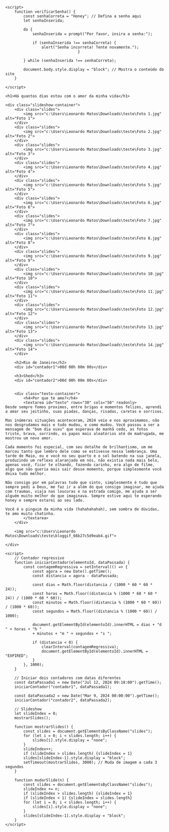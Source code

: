 <html lang="pt-BR">
<head>
    <link rel="stylesheet" href="estilo.css">
    <meta charset="UTF-8">
    <meta name="viewport" content="width=device-width, initial-scale=1.0">
    <title>Contador e Slideshow</title>

    <script>
        function verificarSenha() {
            const senhaCorreta = "Honey"; // Defina a senha aqui
            let senhaInserida;

            do {
                senhaInserida = prompt("Por favor, insira a senha:");

                if (senhaInserida !== senhaCorreta) {
                    alert("Senha incorreta! Tente novamente.");
                                    }

            } while (senhaInserida !== senhaCorreta);

            document.body.style.display = "block"; // Mostra o conteúdo do site
        }
        
    </script>
    
</head>
<body onload="verificarSenha()">

    <h1>Há quantos dias estou com o amor da minha vida</h1>

    <div class="slideshow-container">
        <div class="slides">
            <img src="c:\Users\Leonardo Matos\Downloads\teste\Foto 1.jpg" alt="Foto 1">
        </div>
        <div class="slides">
            <img src="c:\Users\Leonardo Matos\Downloads\teste\Foto 2.jpg" alt="Foto 2">
        </div>
        <div class="slides">
            <img src="c:\Users\Leonardo Matos\Downloads\teste\Foto 3.jpg" alt="Foto 3">
        </div>
        <div class="slides">
            <img src="c:\Users\Leonardo Matos\Downloads\teste\Foto 4.jpg" alt="Foto 4">
        </div>
        <div class="slides">
            <img src="c:\Users\Leonardo Matos\Downloads\teste\Foto 5.jpg" alt="Foto 5">
        </div>
        <div class="slides">
            <img src="c:\Users\Leonardo Matos\Downloads\teste\Foto 6.jpg" alt="Foto 6">
        </div>
        <div class="slides">
            <img src="c:\Users\Leonardo Matos\Downloads\teste\Foto 7.jpg" alt="Foto 7">
        </div>
        <div class="slides">
            <img src="c:\Users\Leonardo Matos\Downloads\teste\Foto 8.jpg" alt="Foto 8">
        </div>
        <div class="slides">
            <img src="c:\Users\Leonardo Matos\Downloads\teste\Foto 9.jpg" alt="Foto 9">
        </div>
        <div class="slides">
            <img src="c:\Users\Leonardo Matos\Downloads\teste\Foto 10.jpg" alt="Foto 10">
        </div>
        <div class="slides">
            <img src="c:\Users\Leonardo Matos\Downloads\teste\Foto 11.jpg" alt="Foto 11">
        </div>
        <div class="slides">
            <img src="c:\Users\Leonardo Matos\Downloads\teste\Foto 12.jpg" alt="Foto 12">
        </div>
        <div class="slides">
            <img src="c:\Users\Leonardo Matos\Downloads\teste\Foto 13.jpg" alt="Foto 13">
        </div>
        <div class="slides">
            <img src="c:\Users\Leonardo Matos\Downloads\teste\Foto 14.jpg" alt="Foto 14">
        </div>
        
        <h2>Rio de Janeiro</h2>
        <div id="contador1">00d 00h 00m 00s</div>

        <h3>Shed</h3>
        <div id="contador2">00d 00h 00m 00s</div>

        
        <div class="texto-container">
            <h4>Por que te amo?</h4>
            <textarea id="texto" rows="30" cols="50" readonly>
    Desde sempre fomos proximos, entre brigas e momentos felizes, aprendi a amar seu jeitinho, suas piadas, danças, risadas, caretas e sorrisos.
    
    Mas inúmeras situações aconteceram, 2024 veio e nos aproximamos, não nos desgrudamos mais e tudo mudou, e como mudou. Você passou a ser a mensagem de "bom dia xuxu" que esperava de manhã cedo, as fotos triste, brava, sorrindo, os papos mais aleatórios até de madrugada, me mostrou um novo amor.
    
    Cada momento foi especial, com seu detalhe de brilhantismo, um me marcou tanto que lembro dele como se estivesse nessa lembrança. Uma tarde de Maio, eu e você no seu quarto e o sol batendo na sua janela, produzindo um reflexo alaranjado em nós, não existia nada mais belo, apenas você, ficar te olhando, fazendo carinho, era algo de filme, algo que não queria mais sair desse momento, porque simplesmente você deixa tudo melhor.
    
    Não consigo por em palavras tudo que sinto, simplesmente é tudo que sempre pedi a Deus, me faz ir a além do que consigo imaginar, me ajuda com traumas, viaja nas loucuras e na estrada comigo, me ajuda a ser alguém muito melhor do que imaginava. Sempre estive aqui te esperando honey e sempre estarei ao seu lado.
    
    Você é o pinguim da minha vida (hahahahahah), sem sombra de dúvidas, te amo muito chatinha.
            </textarea>
        </div>
       
        <img src="c:\Users\Leonardo Matos\Downloads\teste\bloggif_66b27c5d9eab4.gif">

    </div>

    <script>
        // Contador regressivo
        function iniciarContador(elementoId, dataPassada) {
            const contagemRegressiva = setInterval(() => {
                const agora = new Date().getTime();
                const distancia = agora - dataPassada;

                const dias = Math.floor(distancia / (1000 * 60 * 60 * 24));
                const horas = Math.floor((distancia % (1000 * 60 * 60 * 24)) / (1000 * 60 * 60));
                const minutos = Math.floor((distancia % (1000 * 60 * 60)) / (1000 * 60));
                const segundos = Math.floor((distancia % (1000 * 60)) / 1000);

                document.getElementById(elementoId).innerHTML = dias + "d " + horas + "h "
                + minutos + "m " + segundos + "s ";

                if (distancia < 0) {
                    clearInterval(contagemRegressiva);
                    document.getElementById(elementoId).innerHTML = "EXPIRED";
                }
            }, 1000);
        }

        // Iniciar dois contadores com datas diferentes
        const dataPassada1 = new Date("Jul 12, 2024 09:18:00").getTime();
        iniciarContador("contador1", dataPassada1);

        const dataPassada2 = new Date("Mar 9, 2024 00:00:00").getTime();
        iniciarContador("contador2", dataPassada2);

        // Slideshow
        let slideIndex = 0;
        mostrarSlides();

        function mostrarSlides() {
            const slides = document.getElementsByClassName("slides");
            for (let i = 0; i < slides.length; i++) {
                slides[i].style.display = "none";  
            }
            slideIndex++;
            if (slideIndex > slides.length) {slideIndex = 1}    
            slides[slideIndex-1].style.display = "block";  
            setTimeout(mostrarSlides, 3000); // Muda de imagem a cada 3 segundos
        }

        function mudarSlide(n) {
            const slides = document.getElementsByClassName("slides");
            slideIndex += n;
            if (slideIndex > slides.length) {slideIndex = 1}
            if (slideIndex < 1) {slideIndex = slides.length}
            for (let i = 0; i < slides.length; i++) {
                slides[i].style.display = "none";  
            }
            slides[slideIndex-1].style.display = "block";
        }
    </script>
    
</body>
</html>

